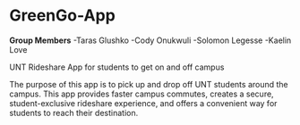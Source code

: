 # GreenGo-App
**Group Members**
-Taras Glushko
-Cody Onukwuli
-Solomon Legesse
-Kaelin Love

UNT Rideshare App for students to get on and off campus

The purpose of this app is to pick up and drop off UNT students around the campus. This app provides faster campus commutes, creates a secure, student-exclusive rideshare experience, and offers a convenient way for students to reach their destination.

